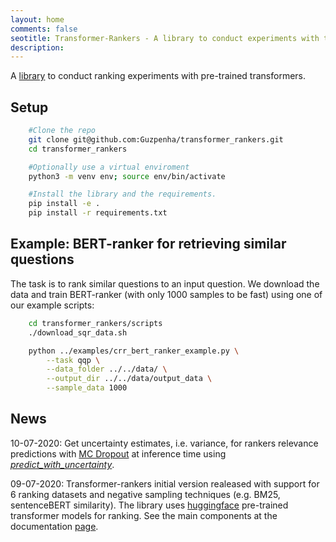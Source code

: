 ```yaml
---
layout: home
comments: false
seotitle: Transformer-Rankers - A library to conduct experiments with transformer-based rankers
description: 
---
```


A [library](https://github.com/Guzpenha/transformer_rankers) to conduct ranking experiments with pre-trained transformers.


## Setup
```bash
    #Clone the repo
    git clone git@github.com:Guzpenha/transformer_rankers.git
    cd transformer_rankers    

    #Optionally use a virtual enviroment
    python3 -m venv env; source env/bin/activate    

    #Install the library and the requirements.
    pip install -e .
    pip install -r requirements.txt
```

## Example: BERT-ranker for retrieving similar questions

The task is to rank similar questions to an input question. We download the data and train BERT-ranker (with only 1000 samples to be fast) using one of our example scripts:

```bash
    cd transformer_rankers/scripts
    ./download_sqr_data.sh

    python ../examples/crr_bert_ranker_example.py \
        --task qqp \
        --data_folder ../../data/ \
        --output_dir ../../data/output_data \
        --sample_data 1000
```

## News

10-07-2020: Get uncertainty estimates, i.e. variance, for rankers relevance predictions with [MC Dropout](https://arxiv.org/abs/1506.02142) at inference time using [*predict_with_uncertainty*](https://guzpenha.github.io/transformer-rankers-doc/html/_autosummary/transformer_rankers.trainers.transformer_trainer.TransformerTrainer.html#transformer_rankers.trainers.transformer_trainer.TransformerTrainer.predict_with_uncertainty).

09-07-2020: Transformer-rankers initial version realeased with support for 6 ranking datasets and negative sampling techniques (e.g. BM25, sentenceBERT similarity). The library uses [huggingface](https://huggingface.co/transformers/pretrained_models.html) pre-trained transformer models for ranking. See the main components at the documentation [page](https://guzpenha.github.io/transformer-rankers-doc/html/main-modules.html).


<!-- 
The output will be something like this:
```
   [...]
   2020-06-23 11:19:44,522 [INFO] Epoch 1 val nDCG@10: 0.245
   2020-06-23 11:19:44,522 [INFO] Predicting
   2020-06-23 11:19:44,523 [INFO] Starting evaluation on test.
   2020-06-23 11:20:03,678 [INFO] Test ndcg_cut_10: 0.3236
```

The experiment info will be saved at *../data/output_data*, where you can find the following files:
```bash
   /data/output_data/1/config.json
   /data/output_data/1/cout.txt
   /data/output_data/1/labels.csv
   /data/output_data/1/predictions.csv
   /data/output_data/1/run.json
```
You can easily aggregate the results of different experiment runs using */examples/crr_results_analyses_example.py*: -->



